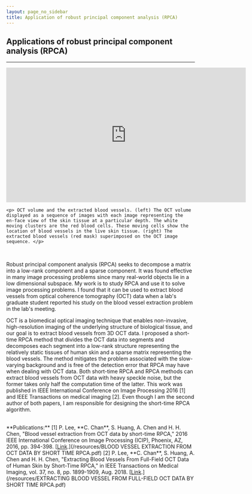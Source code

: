 ```yaml
---
layout: page_no_sidebar
title: Application of robust principal component analysis (RPCA)
---
```


## Applications of robust principal component analysis (RPCA)
***

<div class="video_with_caption">
    <iframe width="640" height="360" src="https://www.youtube.com/embed/f5dHmRSu8mQ"  frameborder="0" allow="accelerometer; autoplay; encrypted-media; gyroscope; picture-in-picture" allowfullscreen></iframe>

    <p> OCT volume and the extracted blood vessels. (left) The OCT volume displayed as a sequence of images with each image representing the  en-face view of the skin tissue at a particular depth. The white moving clusters are the red blood cells. These moving cells show the location of blood vessels in the live skin tissue. (right) The extracted blood vessels (red mask) superimposed on the OCT image sequence. </p>
</div>
<br>

<!-- What is RPCA -->
Robust principal component analysis (RPCA) seeks to decompose a matrix into a low-rank component and a sparse component. It was found effective in many image processing problems since many real-world objects lie in a low dimensional subspace. My work is to study RPCA and use it to solve image processing problems. I found that it can be used to extract blood vessels from optical coherence tomography (OCT) data when a lab's graduate student reported his study on the blood vessel extraction problem in the lab's meeting.

<!-- Application of RPCA to blood vessel extraction -->
OCT is a biomedical optical imaging technique that enables non-invasive, high-resolution imaging of the underlying structure of biological tissue, and our goal is to extract blood vessels from 3D OCT data. I proposed a short-time RPCA method that divides the OCT data into segments and decomposes each segment into a low-rank structure representing the relatively static tissues of human skin and a sparse matrix representing the blood vessels. The method mitigates the problem associated with the slow-varying background and is free of the detection error that RPCA may have when dealing with OCT data. Both short-time RPCA and RPCA methods can extract blood vessels from OCT data with heavy speckle noise, but the former takes only half the computation time of the latter. This work was published in IEEE International Conference on Image Processing 2016 [1] and IEEE Transactions on medical imaging [2]. Even though I am the second author of both papers, I am responsible for designing the short-time RPCA algorithm.

<br>
**Publications:**  
[1] P. Lee, **C. Chan**, S. Huang, A. Chen and H. H. Chen, "Blood vessel extraction from OCT data by short-time RPCA," 2016 IEEE International Conference on Image Processing (ICIP), Phoenix, AZ, 2016, pp. 394-398. [<u>Link</u>.](/resources/BLOOD VESSEL EXTRACTION FROM OCT DATA BY SHORT TIME RPCA.pdf)  
[2] P. Lee, **C. Chan**, S. Huang, A. Chen and H. H. Chen, "Extracting Blood Vessels From Full-Field OCT Data of Human Skin by Short-Time RPCA," in IEEE Transactions on Medical Imaging, vol. 37, no. 8, pp. 1899-1909, Aug. 2018. [<u>Link</u>.](/resources/EXTRACTING BLOOD VESSEL FROM FULL-FIELD OCT DATA BY SHORT TIME RPCA.pdf)
